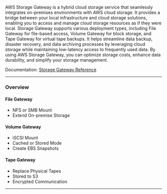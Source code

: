 AWS Storage Gateway is a hybrid cloud storage service that seamlessly integrates on-premises environments with AWS cloud storage. It provides a bridge between your local infrastructure and cloud storage solutions, enabling you to access and manage cloud storage resources as if they were local. Storage Gateway supports various deployment types, including File Gateway for file-based access, Volume Gateway for block storage, and Tape Gateway for virtual tape backups. It helps streamline data backup, disaster recovery, and data archiving processes by leveraging cloud storage while maintaining low-latency access to frequently used data. By using AWS Storage Gateway, you can optimize storage costs, enhance data durability, and simplify your storage management.

Documentation: [Storage Gateway Reference](https://aws.amazon.com/storagegateway/)
___
### Overview
#### File Gateway
- NFS or SMB Mount
- Extend On-premise Storage
#### Volume Gateway
- iSCSI Mount
- Cached or Stored Mode
- Create EBS Snapshots
#### Tape Gateway
- Replace Physical Tapes
- Stored to S3
- Encrypted Communication

___